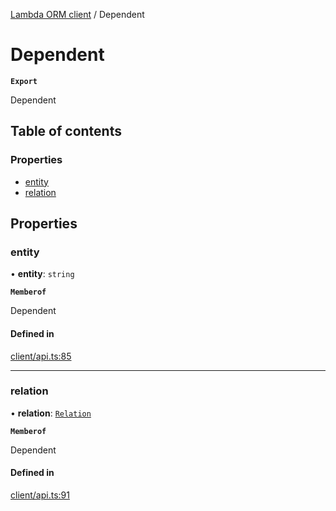 [Lambda ORM client](../README.md) / Dependent

# Dependent

**`Export`**

Dependent

## Table of contents

### Properties

- [entity](Dependent.md#entity)
- [relation](Dependent.md#relation)

## Properties

### entity

• **entity**: `string`

**`Memberof`**

Dependent

#### Defined in

[client/api.ts:85](https://github.com/FlavioLionelRita/lambdaorm-client-node/blob/7c52331/src/lib/client/api.ts#L85)

___

### relation

• **relation**: [`Relation`](Relation.md)

**`Memberof`**

Dependent

#### Defined in

[client/api.ts:91](https://github.com/FlavioLionelRita/lambdaorm-client-node/blob/7c52331/src/lib/client/api.ts#L91)
